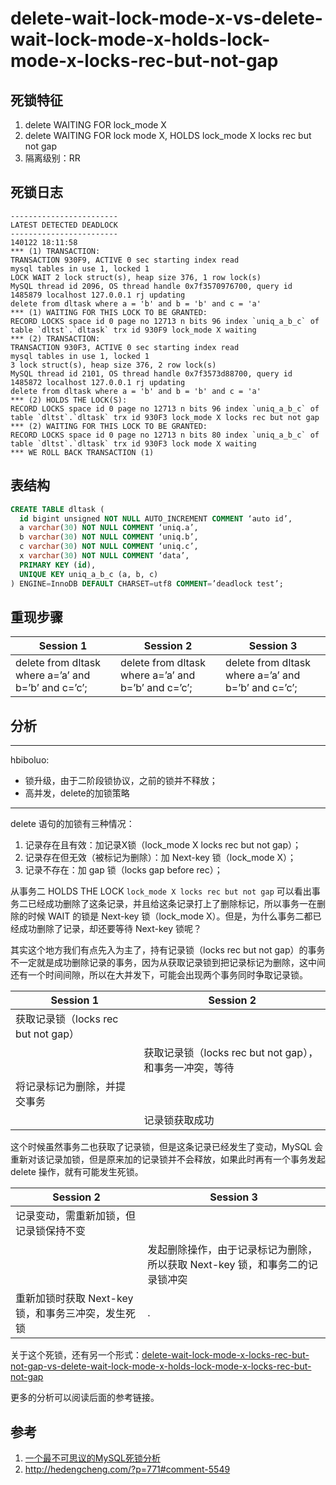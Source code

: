 delete-wait-lock-mode-x-vs-delete-wait-lock-mode-x-holds-lock-mode-x-locks-rec-but-not-gap
===

## 死锁特征

1. delete WAITING FOR lock_mode X
2. delete WAITING FOR lock mode X, HOLDS lock_mode X locks rec but not gap
3. 隔离级别：RR

## 死锁日志

```
------------------------
LATEST DETECTED DEADLOCK
------------------------
140122 18:11:58
*** (1) TRANSACTION:
TRANSACTION 930F9, ACTIVE 0 sec starting index read
mysql tables in use 1, locked 1
LOCK WAIT 2 lock struct(s), heap size 376, 1 row lock(s)
MySQL thread id 2096, OS thread handle 0x7f3570976700, query id 1485879 localhost 127.0.0.1 rj updating
delete from dltask where a = 'b' and b = 'b' and c = 'a'
*** (1) WAITING FOR THIS LOCK TO BE GRANTED:
RECORD LOCKS space id 0 page no 12713 n bits 96 index `uniq_a_b_c` of table `dltst`.`dltask` trx id 930F9 lock_mode X waiting
*** (2) TRANSACTION:
TRANSACTION 930F3, ACTIVE 0 sec starting index read
mysql tables in use 1, locked 1
3 lock struct(s), heap size 376, 2 row lock(s)
MySQL thread id 2101, OS thread handle 0x7f3573d88700, query id 1485872 localhost 127.0.0.1 rj updating
delete from dltask where a = 'b' and b = 'b' and c = 'a'
*** (2) HOLDS THE LOCK(S):
RECORD LOCKS space id 0 page no 12713 n bits 96 index `uniq_a_b_c` of table `dltst`.`dltask` trx id 930F3 lock_mode X locks rec but not gap
*** (2) WAITING FOR THIS LOCK TO BE GRANTED:
RECORD LOCKS space id 0 page no 12713 n bits 80 index `uniq_a_b_c` of table `dltst`.`dltask` trx id 930F3 lock mode X waiting
*** WE ROLL BACK TRANSACTION (1)
```

## 表结构

```sql
CREATE TABLE dltask (
  id bigint unsigned NOT NULL AUTO_INCREMENT COMMENT ‘auto id’,
  a varchar(30) NOT NULL COMMENT ‘uniq.a’,
  b varchar(30) NOT NULL COMMENT ‘uniq.b’,
  c varchar(30) NOT NULL COMMENT ‘uniq.c’,
  x varchar(30) NOT NULL COMMENT ‘data’,
  PRIMARY KEY (id),
  UNIQUE KEY uniq_a_b_c (a, b, c)
) ENGINE=InnoDB DEFAULT CHARSET=utf8 COMMENT=’deadlock test’;
```

## 重现步骤

| Session 1 | Session 2 | Session 3 |
| --------- | --------- | --------- |
|delete from dltask where a=’a’ and b=’b’ and c=’c’;|delete from dltask where a=’a’ and b=’b’ and c=’c’;|delete from dltask where a=’a’ and b=’b’ and c=’c’;|

## 分析
---
hbiboluo:
- 锁升级，由于二阶段锁协议，之前的锁并不释放；
- 高并发，delete的加锁策略
---
delete 语句的加锁有三种情况：
1. 记录存在且有效：加记录X锁（lock_mode X locks rec but not gap）；
2. 记录存在但无效（被标记为删除）：加 Next-key 锁（lock_mode X）；
3. 记录不存在：加 gap 锁（locks gap before rec）；

从事务二 HOLDS THE LOCK `lock_mode X locks rec but not gap` 可以看出事务二已经成功删除了这条记录，并且给这条记录打上了删除标记，所以事务一在删除的时候 WAIT 的锁是 Next-key 锁（lock_mode X）。但是，为什么事务二都已经成功删除了记录，却还要等待 Next-key 锁呢？

其实这个地方我们有点先入为主了，持有记录锁（locks rec but not gap）的事务不一定就是成功删除记录的事务，因为从获取记录锁到把记录标记为删除，这中间还有一个时间间隙，所以在大并发下，可能会出现两个事务同时争取记录锁。

| Session 1 | Session 2 |
| --------- | --------- |
|获取记录锁（locks rec but not gap）||
||获取记录锁（locks rec but not gap），和事务一冲突，等待|
|将记录标记为删除，并提交事务||
||记录锁获取成功|

这个时候虽然事务二也获取了记录锁，但是这条记录已经发生了变动，MySQL 会重新对该记录加锁，但是原来加的记录锁并不会释放，如果此时再有一个事务发起 delete 操作，就有可能发生死锁。

| Session 2 | Session 3 |
| --------- | --------- |
|记录变动，需重新加锁，但记录锁保持不变||
||发起删除操作，由于记录标记为删除，所以获取 Next-key 锁，和事务二的记录锁冲突|
|重新加锁时获取 Next-key 锁，和事务三冲突，发生死锁 |.|

关于这个死锁，还有另一个形式：[delete-wait-lock-mode-x-locks-rec-but-not-gap-vs-delete-wait-lock-mode-x-holds-lock-mode-x-locks-rec-but-not-gap](7.md)

更多的分析可以阅读后面的参考链接。

## 参考

1. [一个最不可思议的MySQL死锁分析](http://hedengcheng.com/?p=844)
2. http://hedengcheng.com/?p=771#comment-5549
